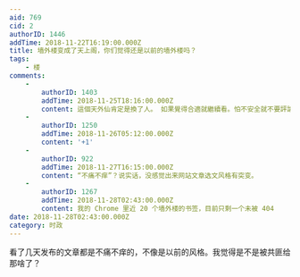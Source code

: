 ```yaml
---
aid: 769
cid: 2
authorID: 1446
addTime: 2018-11-22T16:19:00.000Z
title: 墙外楼变成了天上阁，你们觉得还是以前的墙外楼吗？
tags:
    - 楼
comments:
    -
        authorID: 1403
        addTime: 2018-11-25T18:16:00.000Z
        content: 這個天外仙肯定是換了人。 如果覺得合適就繼續看。怕不安全就不要評論。如果自我保護的好，想留言也無所謂。
    -
        authorID: 1250
        addTime: 2018-11-26T05:12:00.000Z
        content: '+1'
    -
        authorID: 922
        addTime: 2018-11-27T16:15:00.000Z
        content: “不痛不痒”？说实话，没感觉出来网站文章选文风格有突变。
    -
        authorID: 1267
        addTime: 2018-11-28T02:43:00.000Z
        content: 我的 Chrome 里近 20 个墙外楼的书签，目前只剩一个未被 404
date: 2018-11-28T02:43:00.000Z
category: 时政
---
```


看了几天发布的文章都是不痛不痒的，不像是以前的风格。我觉得是不是被共匪给那啥了？
